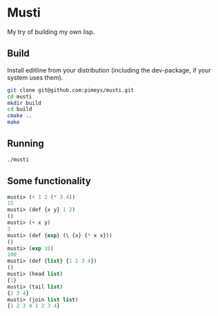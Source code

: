 Musti
=====

My try of building my own lisp.

Build
-----

Install editline from your distribution (including the dev-package, if your
system uses them).

```bash
git clone git@github.com:pimeys/musti.git
cd musti
mkdir build
cd build
cmake ..
make
```

Running
-------

```bash
./musti
```

Some functionality
------------------

```lisp
musti> (+ 1 2 (* 3 4))
15
musti> (def {x y} 1 2)
()
musti> (+ x y)
3
musti> (def {exp} (\ {x} {* x x}))
()
musti> (exp 10)
100
musti> (def {list} {1 2 3 4})
()
musti> (head list)
{1}
musti> (tail list)
{2 3 4}
musti> (join list list)
{1 2 3 4 1 2 3 4}
```

